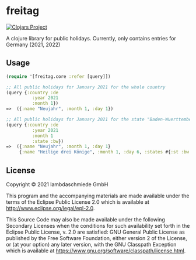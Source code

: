 # freitag

[![Clojars Project](https://img.shields.io/clojars/v/com.lambdaschmiede/freitag.svg)](https://clojars.org/com.lambdaschmiede/freitag)

A clojure library for public holidays.
Currently, only contains entries for Germany (2021, 2022)

## Usage

``` clojure
(require '[freitag.core :refer [query]])

;; All public holidays for January 2021 for the whole country
(query {:country :de
          :year 2021
          :month 1})
=>  ({:name "Neujahr", :month 1, :day 1})

;; All public holidays for January 2021 for the state "Baden-Wuerttemberg"
(query {:country :de
          :year 2021
          :month 1
          :state :bw})
=>  ({:name "Neujahr", :month 1, :day 1}
     {:name "Heilige drei Könige", :month 1, :day 6, :states #{:st :bw :by}})                    
```

## License

Copyright © 2021 lambdaschmiede GmbH

This program and the accompanying materials are made available under the
terms of the Eclipse Public License 2.0 which is available at
http://www.eclipse.org/legal/epl-2.0.

This Source Code may also be made available under the following Secondary
Licenses when the conditions for such availability set forth in the Eclipse
Public License, v. 2.0 are satisfied: GNU General Public License as published by
the Free Software Foundation, either version 2 of the License, or (at your
option) any later version, with the GNU Classpath Exception which is available
at https://www.gnu.org/software/classpath/license.html.
